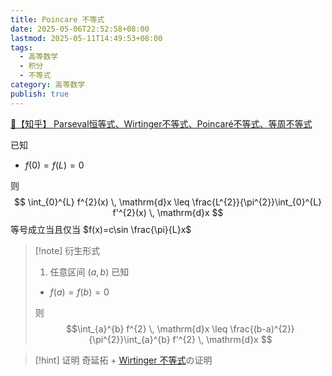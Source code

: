 ```yaml
---
title: Poincare 不等式
date: 2025-05-06T22:52:58+08:00
lastmod: 2025-05-11T14:49:53+08:00
tags:
  - 高等数学
  - 积分
  - 不等式
category: 高等数学
publish: true
---
```


[🔗【知乎】 Parseval恒等式、Wirtinger不等式、Poincaré不等式、等周不等式](https://zhuanlan.zhihu.com/p/592486710)

已知
- $f(0)=f(L)=0$

则
$$
\int_{0}^{L} f^{2}(x) \, \mathrm{d}x \leq \frac{L^{2}}{\pi^{2}}\int_{0}^{L} f'^{2}(x) \, \mathrm{d}x  
$$
等号成立当且仅当 $f(x)=c\sin \frac{\pi}{L}x$

>[!note] 衍生形式
>1. 任意区间 $(a,b)$
>	已知
>	- $f(a)=f(b)=0$
>	
>	则 $$\int_{a}^{b} f^{2} \, \mathrm{d}x \leq \frac{(b-a)^{2}}{\pi^{2}}\int_{a}^{b} f'^{2} \, \mathrm{d}x $$

>[!hint] 证明
>奇延拓 + [Wirtinger 不等式](./Wirtinger%20%E4%B8%8D%E7%AD%89%E5%BC%8F.md)の证明
